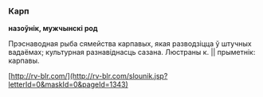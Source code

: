 ### Карп
**назоўнік, мужчынскі род**

Прэснаводная рыба сямейства карпавых, якая разводзіцца ў штучных вадаёмах; культурная разнавіднасць сазана. Люстраны к. || прыметнік: карпавы.

<a rel="author">[http://rv-blr.com/](http://rv-blr.com/slounik.jsp?letterId=0&maskId=0&pageId=1343)</a>
